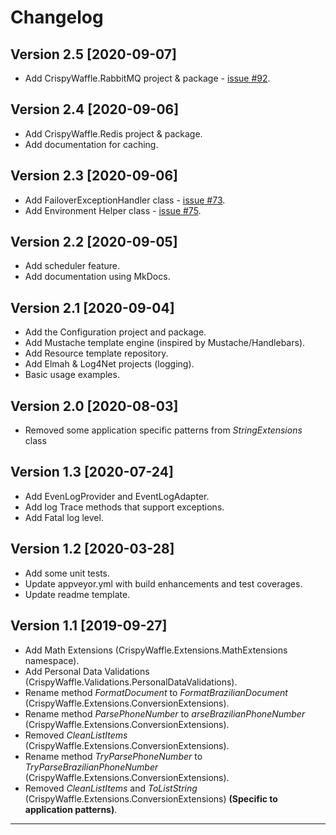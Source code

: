 # Changelog

## Version 2.5 [2020-09-07]

- Add CrispyWaffle.RabbitMQ project & package  - [issue #92](https://github.com/guibranco/CrispyWaffle/issues/92).

## Version 2.4 [2020-09-06]

- Add CrispyWaffle.Redis project & package.
- Add documentation for caching.

## Version 2.3 [2020-09-06]

- Add FailoverExceptionHandler class - [issue #73](https://github.com/guibranco/CrispyWaffle/issues/73).
- Add Environment Helper class - [issue #75](https://github.com/guibranco/CrispyWaffle/issues/75).

## Version 2.2 [2020-09-05]

- Add scheduler feature.
- Add documentation using MkDocs.

## Version 2.1 [2020-09-04]

- Add the Configuration project and package.
- Add Mustache template engine (inspired by Mustache/Handlebars).
- Add Resource template repository.
- Add Elmah & Log4Net projects (logging).
- Basic usage examples.

## Version 2.0 [2020-08-03]

- Removed some application specific patterns from *StringExtensions* class

## Version 1.3 [2020-07-24]

- Add EvenLogProvider and EventLogAdapter.
- Add log Trace methods that support exceptions.
- Add Fatal log level.

## Version 1.2 [2020-03-28]

- Add some unit tests.
- Update appveyor.yml with build enhancements and test coverages.
- Update readme template.

## Version 1.1 [2019-09-27]

- Add Math Extensions (CrispyWaffle.Extensions.MathExtensions namespace).
- Add Personal Data Validations (CrispyWaffle.Validations.PersonalDataValidations).
- Rename method *FormatDocument* to *FormatBrazilianDocument* (CrispyWaffle.Extensions.ConversionExtensions).
- Rename method *ParsePhoneNumber* to *arseBrazilianPhoneNumber* (CrispyWaffle.Extensions.ConversionExtensions).
- Removed *CleanListItems* (CrispyWaffle.Extensions.ConversionExtensions).
- Rename method *TryParsePhoneNumber* to *TryParseBrazilianPhoneNumber* (CrispyWaffle.Extensions.ConversionExtensions).
- Removed *CleanListItems* and *ToListString* (CrispyWaffle.Extensions.ConversionExtensions) **(Specific to application patterns)**.

---